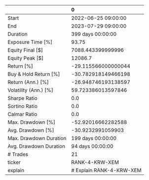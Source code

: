|                        | 0                        |
|:-----------------------|:-------------------------|
| Start                  | 2022-06-25 09:00:00      |
| End                    | 2023-07-29 09:00:00      |
| Duration               | 399 days 00:00:00        |
| Exposure Time [%]      | 93.75                    |
| Equity Final [$]       | 7088.443399999996        |
| Equity Peak [$]        | 12086.7                  |
| Return [%]             | -29.115566000000044      |
| Buy & Hold Return [%]  | -30.782918149466198      |
| Return (Ann.) [%]      | -26.948746193138597      |
| Volatility (Ann.) [%]  | 59.723386013597846       |
| Sharpe Ratio           | 0.0                      |
| Sortino Ratio          | 0.0                      |
| Calmar Ratio           | 0.0                      |
| Max. Drawdown [%]      | -52.92016662282588       |
| Avg. Drawdown [%]      | -30.9232991059903        |
| Max. Drawdown Duration | 199 days 00:00:00        |
| Avg. Drawdown Duration | 94 days 00:00:00         |
| # Trades               | 21                       |
| ticker                 | RANK-4-KRW-XEM           |
| explain                | # Explain RANK-4-KRW-XEM |